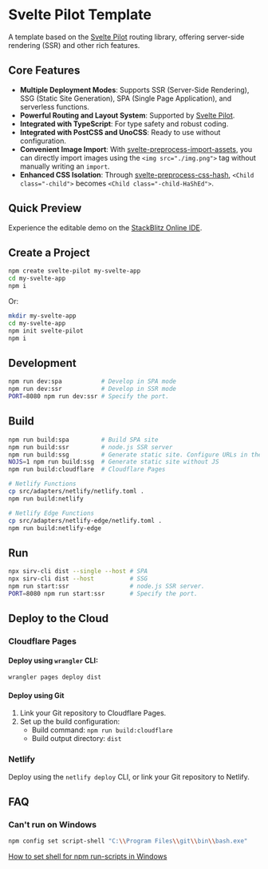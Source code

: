# Svelte Pilot Template

A template based on the [Svelte Pilot](https://github.com/svelte-pilot/svelte-pilot) routing library, offering server-side rendering (SSR) and other rich features.

## Core Features

- **Multiple Deployment Modes**: Supports SSR (Server-Side Rendering), SSG (Static Site Generation), SPA (Single Page Application), and serverless functions.
- **Powerful Routing and Layout System**: Supported by [Svelte Pilot](https://github.com/svelte-pilot/svelte-pilot).
- **Integrated with TypeScript**: For type safety and robust coding.
- **Integrated with PostCSS and UnoCSS**: Ready to use without configuration.
- **Convenient Image Import**: With [svelte-preprocess-import-assets](https://github.com/bluwy/svelte-preprocess-import-assets), you can directly import images using the `<img src="./img.png">` tag without manually writing an `import`.
- **Enhanced CSS Isolation**: Through [svelte-preprocess-css-hash](https://github.com/jiangfengming/svelte-preprocess-css-hash), `<Child class="-child">` becomes `<Child class="-child-HaShEd">`.

## Quick Preview

Experience the editable demo on the [StackBlitz Online IDE](https://stackblitz.com/~/github.com/svelte-pilot/svelte-pilot-template?startScript=dev:ssr).

## Create a Project

```sh
npm create svelte-pilot my-svelte-app
cd my-svelte-app
npm i
```

Or:

```sh
mkdir my-svelte-app
cd my-svelte-app
npm init svelte-pilot
npm i
```

## Development

```sh
npm run dev:spa           # Develop in SPA mode
npm run dev:ssr           # Develop in SSR mode
PORT=8080 npm run dev:ssr # Specify the port.
```

## Build

```sh
npm run build:spa         # Build SPA site
npm run build:ssr         # node.js SSR server
npm run build:ssg         # Generate static site. Configure URLs in the `ssg` field of `package.json`.
NOJS=1 npm run build:ssg  # Generate static site without JS
npm run build:cloudflare  # Cloudflare Pages

# Netlify Functions
cp src/adapters/netlify/netlify.toml .
npm run build:netlify

# Netlify Edge Functions
cp src/adapters/netlify-edge/netlify.toml .
npm run build:netlify-edge
```

## Run

```sh
npx sirv-cli dist --single --host # SPA
npx sirv-cli dist --host          # SSG
npm run start:ssr                 # node.js SSR server.
PORT=8080 npm run start:ssr       # Specify the port.
```

## Deploy to the Cloud

### Cloudflare Pages

#### Deploy using `wrangler` CLI:

```sh
wrangler pages deploy dist
```

#### Deploy using Git

1. Link your Git repository to Cloudflare Pages.
2. Set up the build configuration:
   - Build command: `npm run build:cloudflare`
   - Build output directory: `dist`

### Netlify

Deploy using the `netlify deploy` CLI, or link your Git repository to Netlify.

## FAQ

### Can't run on Windows

```sh
npm config set script-shell "C:\\Program Files\\git\\bin\\bash.exe"
```

[How to set shell for npm run-scripts in Windows](https://stackoverflow.com/questions/23243353/how-to-set-shell-for-npm-run-scripts-in-windows)
